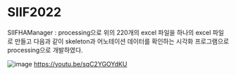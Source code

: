 # SIIF2022

SIIFHAManager : processing으로 위의 220개의 excel 파일을 하나의 excel 파일로 만들고 다음과 같이 skeleton과 어노테이션 데이터를 확인하는 시각화 프로그램으로 processing으로 개발하였다. 

![image](https://user-images.githubusercontent.com/8224347/215368846-72dd17e4-c352-4661-8b4f-edcf98b7d028.png)
https://youtu.be/sqC2YGOYdKU

